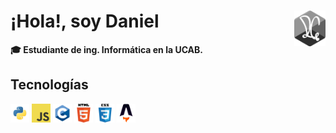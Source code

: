 # <img src="./images/logo.png" alt="Logo" title="Logo" style="width: 10%; max-width: 80px;" align="right" /> ¡Hola!, soy Daniel

**🎓 Estudiante de ing. Informática en la UCAB.**

## Tecnologías
<code><img src="https://raw.githubusercontent.com/github/explore/80688e429a7d4ef2fca1e82350fe8e3517d3494d/topics/python/python.png"   alt="python" height="30"></code>
<code><img src="https://raw.githubusercontent.com/github/explore/80688e429a7d4ef2fca1e82350fe8e3517d3494d/topics/javascript/javascript.png"  alt="javascript" height="30"></code>
<code><img src="https://raw.githubusercontent.com/github/explore/f3e22f0dca2be955676bc70d6214b95b13354ee8/topics/c/c.png"  alt="C" height="30"></code>
<code><img src="https://raw.githubusercontent.com/github/explore/80688e429a7d4ef2fca1e82350fe8e3517d3494d/topics/html/html.png"  alt="html" height="30"></code>
<code><img src="https://raw.githubusercontent.com/github/explore/80688e429a7d4ef2fca1e82350fe8e3517d3494d/topics/css/css.png"  alt="css" height="30"></code>
<code><img src="https://raw.githubusercontent.com/github/explore/5cc0a03a302ec862c4aeac2a22a513ae31c35432/topics/astro/astro.png"  alt="astro" height="30"></code>